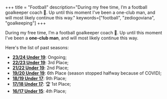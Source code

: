 +++
title = "Football"
description="During my free time, I’m a football goalkeeper coach 🧤. Up until this moment I've been a one-club man, and will most likely continue this way."
keywords=["football", "zediogoviana", "goalkeeping"]
+++

During my free time, I’m a football goalkeeper coach 🧤. Up until this moment I've been a **one-club man**, and will most likely continue this way.

Here's the list of past seasons:

- **[23/24 Under 19](https://www.zerozero.pt/edition.php?id_edicao=176911)**: Ongoing;
- **[22/23 Under 19](https://www.zerozero.pt/edicao.php?id_edicao=167727)**: 3rd Place;
- **[21/22 Under 19](https://www.zerozero.pt/edicao.php?id_edicao=159185)**: 2nd Place; 
- **[19/20 Under 19](https://www.zerozero.pt/edition.php?id=136146)**: 6th Place (season stopped halfway because of COVID);
- **[18/19 Under 17](https://www.zerozero.pt/edition.php?id=125695)**: 9th Place;
- **[17/18 Under 17](https://www.zerozero.pt/edition.php?id=115206)**: 🏆 1st Place;
- **[16/17 Under 15](https://www.zerozero.pt/edition.php?id=99530)**: 4th Place;
